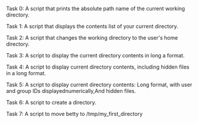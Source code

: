 Task 0: A script that prints the absolute path name of the current working directory.

Task 1: A script that displays the contents list of your current directory.

Task 2: A script that changes the working directory to the user's home directory.

Task 3: A script to display the current directory contents  in long a format.

Task 4: A script to display current directory contents, including hidden files in a long format.

Task 5: A script to display current directory contents: Long format, with user and group IDs displayednumerically,And hidden files.

Task 6: A script to create a directory.

Task 7: A script to move betty to /tmp/my_first_directory

